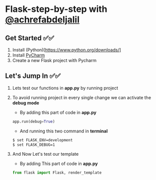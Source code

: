 # Flask-step-by-step  with  [@achrefabdeljalil](https://www.linkedin.com/in/achref-abdeljalil-179aa5136)



## Get Started ✅✅

1. Install (Python)[https://www.python.org/downloads/]        
2. Install [PyCharm](https://www.jetbrains.com/fr-fr/pycharm/)         
3. Create a new Flask project with Pycharm                  


## Let's Jump In ✅✅


1. Lets test our functions in **app.py** by running project 
2. To avoid running project in every single change we can activate the **debug mode**
    - By adding this part of code in **app.py**
    ```python
    app.run(debug=True)
    ```       
    - And running this two command in **terminal** 
    ```cmd
    $ set FLASK_ENV=development 
    $ set FLASK_DEBUG=1
    ```
3. And Now Let's test our template 

    - By adding This part of code in **app.py**
    ```python
    from flask import Flask, render_template
    ```
    
